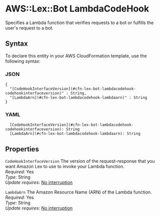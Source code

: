 # AWS::Lex::Bot LambdaCodeHook<a name="aws-properties-lex-bot-lambdacodehook"></a>

Specifies a Lambda function that verifies requests to a bot or fulfills the user's request to a bot\.

## Syntax<a name="aws-properties-lex-bot-lambdacodehook-syntax"></a>

To declare this entity in your AWS CloudFormation template, use the following syntax:

### JSON<a name="aws-properties-lex-bot-lambdacodehook-syntax.json"></a>

```
{
  "[CodeHookInterfaceVersion](#cfn-lex-bot-lambdacodehook-codehookinterfaceversion)" : String,
  "[LambdaArn](#cfn-lex-bot-lambdacodehook-lambdaarn)" : String
}
```

### YAML<a name="aws-properties-lex-bot-lambdacodehook-syntax.yaml"></a>

```
  [CodeHookInterfaceVersion](#cfn-lex-bot-lambdacodehook-codehookinterfaceversion): String
  [LambdaArn](#cfn-lex-bot-lambdacodehook-lambdaarn): String
```

## Properties<a name="aws-properties-lex-bot-lambdacodehook-properties"></a>

`CodeHookInterfaceVersion`  <a name="cfn-lex-bot-lambdacodehook-codehookinterfaceversion"></a>
The version of the request\-response that you want Amazon Lex to use to invoke your Lambda function\.  
*Required*: Yes  
*Type*: String  
*Update requires*: [No interruption](https://docs.aws.amazon.com/AWSCloudFormation/latest/UserGuide/using-cfn-updating-stacks-update-behaviors.html#update-no-interrupt)

`LambdaArn`  <a name="cfn-lex-bot-lambdacodehook-lambdaarn"></a>
The Amazon Resource Name \(ARN\) of the Lambda function\.  
*Required*: Yes  
*Type*: String  
*Update requires*: [No interruption](https://docs.aws.amazon.com/AWSCloudFormation/latest/UserGuide/using-cfn-updating-stacks-update-behaviors.html#update-no-interrupt)